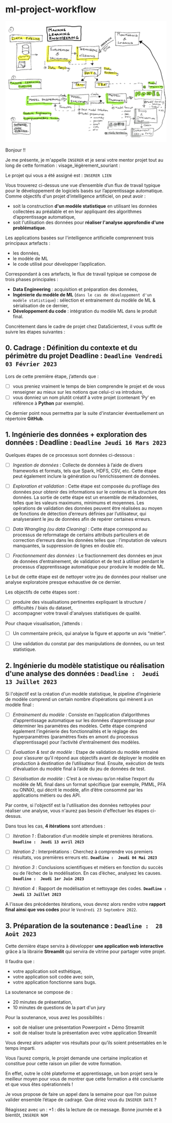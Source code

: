 # ml-project-workflow

!["Machine Learning workflow"](./assets/Mle%20drawing%20-%20page%201.png)

Bonjour !!

Je me présente, je m'appelle `INSERER` et je serai votre mentor projet tout au long de cette formation  : visage_légèrement_souriant : 

Le projet qui vous a été assigné est  :  `INSERER LIEN`

Vous trouverez ci-dessus une vue d’ensemble d’un flux de travail typique pour le développement de logiciels basés sur l’apprentissage automatique. Comme objectifs d'un projet d’intelligence artificiel, on peut avoir : 

* soit la construction **d'un modèle statistique** en utilisant les données collectées au préalable et en leur appliquant des algorithmes d’apprentissage automatique,
* soit l'utilisation des données pour **réaliser l'analyse approfondie d'une problématique**.

 
Les applications basées sur l'intelligence artificielle comprennent trois principaux artefacts :  

* les données, 
* le modèle de ML 
* le code utilisé pour développer l’application. 

Correspondant à ces artefacts, le flux de travail typique se compose de trois phases principales  :  

* **Data Engineering**  :  acquisition et préparation des données, 
* **Ingénierie du modèle de ML** (`dans le cas de développement d'un modèle statistique`) :  sélection et entrainement du modèle de ML & sérialisation de ce dernier, 
* **Développement du code**  :  intégration du modèle ML dans le produit final. 

Concrètement dans le cadre de projet chez DataScientest, il vous suffit de suivre les étapes suivantes : 

## 0. **Cadrage  :**  Définition du contexte et du périmètre du projet **Deadline :  `Deadline Vendredi 03 Février 2023`**

Lors de cette première étape, j’attends que : 

- [ ] vous preniez vraiment le temps de bien comprendre le projet et de vous renseigner au mieux sur les notions que celui-ci va introduire,
- [ ] vous donniez un nom plutôt créatif à votre projet (contenant ‘Py’ en référence à **Python** par exemple).

Ce dernier point nous permettra par la suite d'instancier éventuellement un répertoire **GitHub**.

	
## 1. **Ingénierie des données + exploration des données  :** **Deadline :  `Deadline Jeudi 16 Mars 2023`**

Quelques étapes de ce processus sont données ci-dessous  :   

- [ ] *Ingestion de données* :  Collecte de données à l’aide de divers frameworks et formats, tels que Spark, HDFS, CSV, etc. Cette étape peut également inclure la génération ou l’enrichissement de données. 

- [ ] *Exploration et validation* :  Cette étape est composée du profilage des données pour obtenir des informations sur le contenu et la structure des données. La sortie de cette étape est un ensemble de métadonnées, telles que les valeurs maximums, minimums et moyennes. Les opérations de validation des données peuvent être réalisées au moyen de fonctions de détection d’erreurs définies par l’utilisateur, qui analyseraient le jeu de données afin de repérer certaines erreurs.  

- [ ] *Data Wrangling (ou data Cleaning)* :  Cette étape correspond au processus de reformatage de certains attributs particuliers et de correction d’erreurs dans les données telles que  :  l’imputation de valeurs manquantes, la suppression de lignes en double etc.  

- [ ] *Fractionnement des données* :  Le fractionnement des données en jeux de données d’entrainement, de validation et de test à utiliser pendant le processus d’apprentissage automatique pour produire le modèle de ML. 

Le but de cette étape est de nettoyer votre jeu de données pour réaliser une analyse exploratoire presque exhaustive de ce dernier.

Les objectifs de cette étapes sont : 

- [ ] produire des visualisations pertinentes expliquant la structure / difficultés / biais du dataset,
- [ ] accompagner votre travail d'analyses statistiques de qualité.

Pour chaque visualisation, j’attends  : 
- [ ] Un commentaire précis, qui analyse la figure et apporte un avis “métier”.
- [ ] Une validation du constat par des manipulations de données, ou un test statistique.


## 2. **Ingénierie du modèle statistique ou réalisation d'une analyse des données  :** **`Deadline :  Jeudi 13 Juillet 2023`**

Si l'objectif est la création d'un modèle statistique, le pipeline d’ingénierie de modèle comprend un certain nombre d’opérations qui mènent à un modèle final  :  

- [ ] *Entrainement du modèle* : Consiste en l’application d’algorithmes d’apprentissage automatique sur les données d’apprentissage pour déterminer les paramètres des modèles. Cette étape comprend également l’ingénierie des fonctionnalités et le réglage des hyperparamètres (paramètres fixés en amont du processus d’apprentissage) pour l’activité d’entraînement des modèles. 

- [ ] *Évaluation & test de modèle* : Etape de validation du modèle entrainé pour s’assurer qu’il répond aux objectifs avant de déployer le modèle en production à destination de l’utilisateur final. Ensuite, exécution de tests d’évaluation du modèle final à l’aide du jeu de données de test. 

- [ ] *Sérialisation de modèle* : C’est à ce niveau qu’on réalise l’export du modèle de ML final dans un format spécifique (par exemple, PMML, PFA ou ONNX), qui décrit le modèle, afin d’être consommé par les applications métiers ou des API. 

Par contre, si l'objectif est la l'utilisation des données nettoyées pour réaliser une analyse, vous n'aurez pas besoin d'effectuer les étapes ci-dessus.

Dans tous les cas, **4 itérations** sont attendues  : 

- [ ] *Itération 1*  :  Élaboration d’un modèle simple et premières itérations.
	**`Deadline :  Jeudi 13 avril 2023`**

- [ ] *Itération 2*  :  Interprétations  :  Cherchez à comprendre vos premiers résultats, vos premières erreurs etc. 
	**`Deadline :  Jeudi 04 Mai 2023`**

- [ ] *Itération 3*  :  Conclusions scientifiques et métiers en fonction du succès ou de l’échec de la modélisation. En cas d’échec, analysez les causes.
	**`Deadline :  Jeudi 1er Juin 2023`**

- [ ] *Itération 4* :  Rapport de modélisation et nettoyage des codes.
	**`Deadline :  Jeudi 13 Juillet 2023`**

A l'issue des précédentes itérations, vous devrez alors rendre votre **rapport final ainsi que vos codes** pour le `Vendredi 23 Septembre 2022`.

## 3. **Préparation de la soutenance  :** `Deadline :  28 Août 2023`

Cette dernière étape servira à développer **une application web interactive** grâce à la librairie **Streamlit** qui servira de vitrine pour partager votre projet.

Il faudra que : 

* votre application soit esthétique,
* votre application soit codée avec soin,
* votre application fonctionne sans bugs.

La soutenance se compose de : 

* 20 minutes de présentation,
* 10 minutes de questions de la part d'un jury

Pour la soutenance, vous avez les possibilités :

* soit de réaliser une présentation Powerpoint + Démo Streamlit
* soit de réaliser toute la présentation avec votre application Streamlit

Vous devrez alors adapter vos résultats pour qu’ils soient présentables en le temps imparti.

Vous l’aurez compris, le projet demande une certaine implication et constitue pour cette raison un pilier de votre formation.

En effet, outre le côté plateforme et apprentissage, un bon projet sera le meilleur moyen pour vous de montrer que cette formation a été concluante et que vous êtes opérationnels !

Je vous propose de faire un appel dans la semaine pour que l’on puisse valider ensemble l’étape de cadrage. Que diriez vous du  `INSERER DATE` ?

Réagissez avec un  : +1 :  dès la lecture de ce message.
Bonne journée et à bientôt,
`INSERER NOM`
